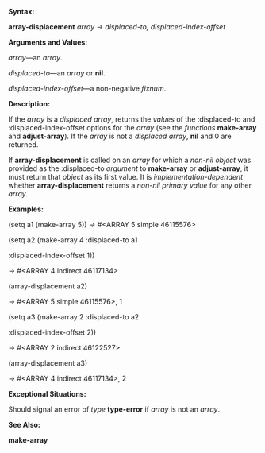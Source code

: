  

**Syntax:** 

**array-displacement** *array → displaced-to, displaced-index-offset* 

**Arguments and Values:** 

*array*—an *array*. 

*displaced-to*—an *array* or **nil**. 

*displaced-index-offset*—a non-negative *fixnum*. 

**Description:** 

If the *array* is a *displaced array*, returns the *values* of the :displaced-to and :displaced-index-offset options for the *array* (see the *functions* **make-array** and **adjust-array**). If the *array* is not a *displaced array*, **nil** and 0 are returned. 

If **array-displacement** is called on an *array* for which a *non-nil object* was provided as the :displaced-to *argument* to **make-array** or **adjust-array**, it must return that *object* as its first value. It is *implementation-dependent* whether **array-displacement** returns a *non-nil primary value* for any other *array*. 

**Examples:** 

(setq a1 (make-array 5)) *→* #&#60;ARRAY 5 simple 46115576&#62; 

(setq a2 (make-array 4 :displaced-to a1 

:displaced-index-offset 1)) 

*→* #&#60;ARRAY 4 indirect 46117134&#62; 

(array-displacement a2) 

*→* #&#60;ARRAY 5 simple 46115576&#62;, 1 

(setq a3 (make-array 2 :displaced-to a2 

:displaced-index-offset 2)) 

*→* #&#60;ARRAY 2 indirect 46122527&#62; 



 

 

(array-displacement a3) 

*→* #&#60;ARRAY 4 indirect 46117134&#62;, 2 

**Exceptional Situations:** 

Should signal an error of *type* **type-error** if *array* is not an *array*. 

**See Also:** 

**make-array** 


